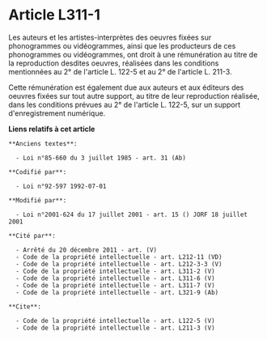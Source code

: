 # Article L311-1

Les auteurs et les artistes-interprètes des oeuvres fixées sur phonogrammes ou vidéogrammes, ainsi que les producteurs de ces
phonogrammes ou vidéogrammes, ont droit à une rémunération au titre de la reproduction desdites oeuvres, réalisées dans les
conditions mentionnées au 2° de l'article L. 122-5 et au 2° de l'article L. 211-3. 

Cette rémunération est également due aux auteurs et aux éditeurs des oeuvres fixées sur tout autre support, au titre de leur
reproduction réalisée, dans les conditions prévues au 2° de l'article L. 122-5, sur un support d'enregistrement numérique.

**Liens relatifs à cet article**

	**Anciens textes**:

	  - Loi n°85-660 du 3 juillet 1985 - art. 31 (Ab)

	**Codifié par**:

	  - Loi n°92-597 1992-07-01

	**Modifié par**:

	  - Loi n°2001-624 du 17 juillet 2001 - art. 15 () JORF 18 juillet 2001

	**Cité par**:

	  - Arrêté du 20 décembre 2011 - art. (V)
	  - Code de la propriété intellectuelle - art. L212-11 (VD)
	  - Code de la propriété intellectuelle - art. L212-3-3 (V)
	  - Code de la propriété intellectuelle - art. L311-2 (V)
	  - Code de la propriété intellectuelle - art. L311-6 (V)
	  - Code de la propriété intellectuelle - art. L311-7 (V)
	  - Code de la propriété intellectuelle - art. L321-9 (Ab)

	**Cite**:

	  - Code de la propriété intellectuelle - art. L122-5 (V)
	  - Code de la propriété intellectuelle - art. L211-3 (V)
